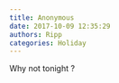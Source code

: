 ```yaml
---
title: Anonymous
date: 2017-10-09 12:35:29
authors: Ripp
categories: Holiday
---
```


 Why not tonight ?